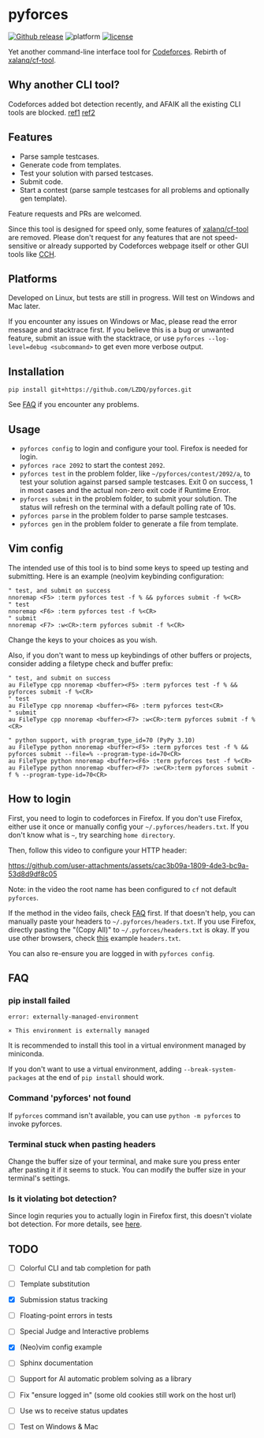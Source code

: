 # pyforces

[![Github release](https://img.shields.io/github/release/LZDQ/pyforces)](https://github.com/LZDQ/pyforces/releases)
![platform](https://img.shields.io/badge/platform-Windows%20%7C%20macOS%20%7C%20Linux-blue)
[![license](https://img.shields.io/badge/license-WTFPL-%23373737.svg)](https://raw.githubusercontent.com/LZDQ/pyforces/main/LICENSE)

Yet another command-line interface tool for [Codeforces](https://codeforces.com). Rebirth of [xalanq/cf-tool](https://github.com/xalanq/cf-tool).

## Why another CLI tool?

Codeforces added bot detection recently, and AFAIK all the existing CLI tools are blocked. [ref1](https://codeforces.com/blog/entry/96091) [ref2](https://github.com/woshiluo/cf-tool/issues/5)

## Features

* Parse sample testcases.
* Generate code from templates.
* Test your solution with parsed testcases.
* Submit code.
* Start a contest (parse sample testcases for all problems and optionally gen template).

Feature requests and PRs are welcomed.

Since this tool is designed for speed only, some features of [xalanq/cf-tool](https://github.com/xalanq/cf-tool) are removed. Please don't request for any features that are not speed-sensitive or already supported by Codeforces webpage itself or other GUI tools like [CCH](https://github.com/CodeforcesContestHelper/CCHv2).

## Platforms

Developed on Linux, but tests are still in progress. Will test on Windows and Mac later.

If you encounter any issues on Windows or Mac, please read the error message and stacktrace first. If you believe this is a bug or unwanted feature, submit an issue with the stacktrace, or use `pyforces --log-level=debug <subcommand>` to get even more verbose output.

## Installation

`pip install git+https://github.com/LZDQ/pyforces.git`

See [FAQ](#FAQ) if you encounter any problems.

## Usage

* `pyforces config` to login and configure your tool. Firefox is needed for login.
* `pyforces race 2092` to start the contest `2092`.
* `pyforces test` in the problem folder, like `~/pyforces/contest/2092/a`, to test your solution against parsed sample testcases. Exit 0 on success, 1 in most cases and the actual non-zero exit code if Runtime Error.
* `pyforces submit` in the problem folder, to submit your solution. The status will refresh on the terminal with a default polling rate of 10s.
* `pyforces parse` in the problem folder to parse sample testcases.
* `pyforces gen` in the problem folder to generate a file from template.

## Vim config

The intended use of this tool is to bind some keys to speed up testing and submitting. Here is an example (neo)vim keybinding configuration:

```vim
" test, and submit on success
nnoremap <F5> :term pyforces test -f % && pyforces submit -f %<CR>
" test
nnoremap <F6> :term pyforces test -f %<CR>
" submit
nnoremap <F7> :w<CR>:term pyforces submit -f %<CR>
```

Change the keys to your choices as you wish.

Also, if you don't want to mess up keybindings of other buffers or projects, consider adding a filetype check and buffer prefix:

```vim
" test, and submit on success
au FileType cpp nnoremap <buffer><F5> :term pyforces test -f % && pyforces submit -f %<CR>
" test
au FileType cpp nnoremap <buffer><F6> :term pyforces test<CR>
" submit
au FileType cpp nnoremap <buffer><F7> :w<CR>:term pyforces submit -f %<CR>

" python support, with program_type_id=70 (PyPy 3.10)
au FileType python nnoremap <buffer><F5> :term pyforces test -f % && pyforces submit --file=% --program-type-id=70<CR>
au FileType python nnoremap <buffer><F6> :term pyforces test -f %<CR>
au FileType python nnoremap <buffer><F7> :w<CR>:term pyforces submit -f % --program-type-id=70<CR>
```

## How to login

First, you need to login to codeforces in Firefox. If you don't use Firefox, either use it once or manually config your `~/.pyforces/headers.txt`. If you don't know what is `~`, try searching `home directory`.

Then, follow this video to configure your HTTP header:


https://github.com/user-attachments/assets/cac3b09a-1809-4de3-bc9a-53d8d9df8c05

Note: in the video the root name has been configured to `cf` not default `pyforces`.

If the method in the video fails, check [FAQ](#FAQ) first. If that doesn't help, you can manually paste your headers to `~/.pyforces/headers.txt`. If you use Firefox, directly pasting the "(Copy All)" to `~/.pyforces/headers.txt` is okay. If you use other browsers, check [this](example/headers.txt) example `headers.txt`.

You can also re-ensure you are logged in with `pyforces config`.

## FAQ

### pip install failed

```
error: externally-managed-environment

× This environment is externally managed
```

It is recommended to install this tool in a virtual environment managed by miniconda.

If you don't want to use a virtual environment, adding `--break-system-packages` at the end of `pip install` should work.

### Command 'pyforces' not found

If `pyforces` command isn't available, you can use `python -m pyforces` to invoke pyforces.

### Terminal stuck when pasting headers

Change the buffer size of your terminal, and make sure you press enter after pasting it if it seems to stuck. You can modify the buffer size in your terminal's settings.

### Is it violating bot detection?

Since login requries you to actually login in Firefox first, this doesn't violate bot detection. For more details, see [here](https://codeforces.com/blog/entry/134322).

## TODO

- [ ] Colorful CLI and tab completion for path
- [ ] Template substitution
- [x] Submission status tracking
- [ ] Floating-point errors in tests
- [ ] Special Judge and Interactive problems
- [x] (Neo)vim config example
- [ ] Sphinx documentation
- [ ] Support for AI automatic problem solving as a library
- [ ] Fix "ensure logged in" (some old cookies still work on the host url)
- [ ] Use ws to receive status updates
- [ ] Test on Windows & Mac

